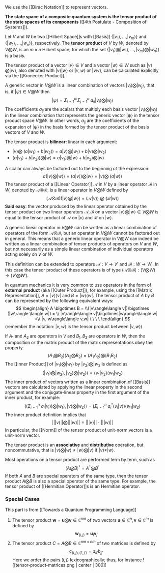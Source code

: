 We use the [[Dirac Notation]] to represent vectors.

**The state space of a composite quantum system is the tensor product of the state spaces of its components** ([[4th Postulate - Composition of Systems]]).

Let $V$ and $W$ be two [[Hilbert Space]]s with [[Basis]] $\{|v_1\rangle,\dots, |v_m\rangle\}$ and $\{|w_1\rangle, \dots, |w_n\rangle\}$, respectively.
The **tensor product** of $V$ by $W$, denoted by $V\bigotimes W$, is an $m\times n$ Hilbert space, for which the set $\{|v_1\rangle\bigotimes|w_1\rangle,\dots, |v_m\rangle\bigotimes|w_n\rangle\}$ is a basis. 

The tensor product of a vector $|v\rangle \in V$ and a vector $|w\rangle \in W$ such as $|v\rangle \bigotimes |w\rangle$, also denoted with $|v\rangle|w\rangle$ or $|v,w\rangle$ or $|vw\rangle$, can be calculated explicitly via the [[Kronecker Product]]. 

A generic vector in $V \bigotimes W$ is a linear combination of vectors $|v_i\rangle \bigotimes |w_j\rangle$, that is, if $|\psi\rangle \in V \bigotimes W$ then $$|\psi\rangle = \Sigma_{i=1}^m \Sigma_{j=1}^n\ a_{ij}|v_i\rangle\bigotimes|w_j\rangle$$The coefficients $a_{ij}$ are the scalars that multiply each basis vector $|v_i\rangle\bigotimes|w_j\rangle$ in the linear combination that represents the generic vector $|\psi\rangle$ in the tensor product space $V\bigotimes W$. 
In other words, $a_{ij}$ are the coefficients of the expansion of $|\psi\rangle$ in the basis formed by the tensor product of the basis vectors of $V$ and $W$.

The tensor product is **bilinear:** linear in each argument: 
- $|v\rangle \bigotimes \ (a|w_1\rangle+b|w_2\rangle) = a|v\rangle \bigotimes |w_1\rangle + b|v\rangle \bigotimes|w_2\rangle$ 
- $(a|v_1\rangle + b|v_2\rangle)\bigotimes |w\rangle = a|v_1\rangle\bigotimes |w\rangle + b|v_2\rangle\bigotimes |w\rangle$ 

A scalar can always be factored out to the beginning of the expression: $$a(|v\rangle \bigotimes |w\rangle)=(a|v\rangle)\bigotimes|w\rangle=|v\rangle\bigotimes \ (a|w\rangle)$$
The tensor product of a [[Linear Operator]] $\mathcal{A}$ in $V$ by a linear operator $\mathcal{B}$ in $W$, denoted by $\mathcal{A}\bigotimes\mathcal{B}$, is a linear operator in $V\bigotimes W$ defined by $$(\mathcal{A}\bigotimes \mathcal{B})(|v\rangle \bigotimes |w\rangle)=(\mathcal{A}|v\rangle)\ \bigotimes\ (\mathcal{B}|w\rangle)$$**Said easy**: the vector produced by the linear operator obtained by the tensor product on two linear operators $\mathcal{A}, \mathcal{B}$ on a vector $|v\rangle \bigotimes |w\rangle \in V \bigotimes W$ is equal to the tensor product of $\mathcal{A}$ on $|v\rangle$ and $\mathcal{B}$ on $|w\rangle$.

A generic linear operator in $V\bigotimes W$ can be written as a linear combination of operators of the form $\mathcal{A}\bigotimes \mathcal{B}$, but an operator in $V\bigotimes W$ cannot be factored out in general.
This means that a generic linear operator in $V \bigotimes W$ can indeed be written as a linear combination of tensor products of operators on $V$ and $W$, but not necessarily as a simple linear combination of individual operators acting solely on $V$ or $W$.

This definition can be extended to operators $\mathcal{A}:V\rightarrow V'$ and $\mathcal{B}:W\rightarrow W'$. 
In this case the tensor product of these operators is of type $(\mathcal{A}\bigotimes\mathcal{B}):(V\bigotimes W)\rightarrow(V'\bigotimes W')$. 

In quantum mechanics it is very common to use operators in the form of **external product** (aka [[Outer Product]]), for example, using the [[Matrix Representation]], $A = |v\rangle\langle v|$ and $B=|w\rangle\langle w|$. 
The tensor product of $A$ by $B$ can be represented by the following equivalent ways: 
$$
\begin{align}
A \bigotimes B = \\(|v\rangle\langle v|)\bigotimes (|w\rangle \langle w|) = \\ |v\rangle\langle v|\bigotimes|w\rangle\langle w| =\\ |v, w\rangle\langle v,w| \ \ \  \
\end{align}
$$(remember the notation: $|v,w\rangle$ is the tensor product between $|v, w\rangle$)

If $A_1$ and $A_2$ are operators in $V$ and $B_1, B_2$ are operators in $W$, then the composition or the matrix product of the matrix representations obey the property $$(A_1\bigotimes B_2)(A_2 \bigotimes B_2)= (A_1A_2)\bigotimes (B_1B_2)$$
The [[Inner Product]] of $|v_1\rangle \bigotimes |w_1\rangle$ by $|v_2\rangle \bigotimes |w_2$ is defined as $$(|v_1\rangle \bigotimes |w_2), |v_2\rangle \bigotimes |w_2\rangle)= \langle v_1|v_2\rangle\langle w_1|w_2\rangle$$
The inner product of vectors written as a linear combination of [[Basis]] vectors are calculated by applying the linear property in the second argument and the conjugate-linear property in the first argument of the inner product, for example: $$((\Sigma_{i=1}^n \ a_i|v_i\rangle)\bigotimes |w_1\rangle, |v\rangle \bigotimes |w_2\rangle) = (\Sigma_{i=1}^n\ a_i^*\langle v_i|v\rangle)\langle w_1|w_2\rangle$$
The inner product definition implies that $$|| |v\rangle || \bigotimes |||w\rangle|| = || |v\rangle|| \ \cdot\ |||w\rangle||$$ In particular, the [[Norm]] of the tensor product of unit-norm vectors is a unit-norm vector. 

The tensor product is an **associative** and **distributive** operation, but noncommutative, that is $|v\rangle \bigotimes |w\rangle \neq |w\rangle \bigotimes |v\rangle$ if $|v\rangle \neq |w\rangle$. 

Most operations on a tensor product are performed term by term, such as $$(A\bigotimes B)^\dagger= A^\dagger \bigotimes B^\dagger$$
If both $A$ and $B$ are special operators of the same type, then the tensor product $A\bigotimes B$ is also a special operator of the same type. 
For example, the tensor product of [[Hermitian Operator]]s is an Hermitian operator.

### Special Cases
This part is from [[Towards a Quantum Programming Language]]

1. The tensor product $\mathbf{w} = \mathbf{u}\bigotimes\mathbf{v} \in \mathbb{C}^{nm}$ of two vectors $\mathbf{u} \in \mathbb{C}^n, \mathbf{v}\in \mathbb{C}^m$ is defined by $$\mathbf{w}_{(i,j)}=\mathbf{u}_i \mathbf{v}_j$$
2. The tensor product $C = A \bigotimes B\in \mathbb{C}^{nm \times nm}$ of two matrices is defined by $$c_{(i,j),(i',j')}=a_{ii'}b_{jj'}$$Here we order the pairs $(i,j)$ lexicographically; thus, for instance ![[tensor-product-matrices.png | center | 300]]
